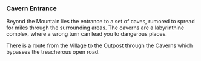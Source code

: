 ### Cavern Entrance
Beyond the Mountain lies the entrance to a set of caves, rumored to spread for miles through the surrounding areas.
  The caverns are a labyrinthine complex, where a wrong turn can lead you to dangerous places.

There is a route from the Village to the Outpost through the Caverns which bypasses the treacherous open road.


